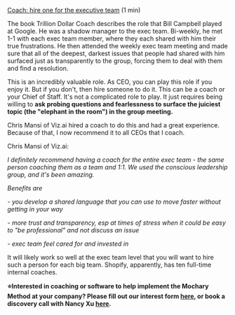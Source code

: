 [Coach: hire one for the executive team](https://docs.google.com/document/d/1fA4Mlf95VePjFWX6wVOtCEKqoNLCFnWpr43yfJDizUg/edit) (1 min)

The book Trillion Dollar Coach describes the role that Bill Campbell played at Google. He was a shadow manager to the exec team. Bi-weekly, he met 1-1 with each exec team member, where they each shared with him their true frustrations. He then attended the weekly exec team meeting and made sure that all of the deepest, darkest issues that people had shared with him surfaced just as transparently to the group, forcing them to deal with them and find a resolution.

This is an incredibly valuable role. As CEO, you can play this role if you enjoy it. But if you don't, then hire someone to do it. This can be a coach or your Chief of Staff. It's not a complicated role to play. It just requires being willing to **ask probing questions and fearlessness to surface the juiciest topic (the "elephant in the room") in the group meeting.**

Chris Mansi of Viz.ai hired a coach to do this and had a great experience. Because of that, I now recommend it to all CEOs that I coach.

Chris Mansi of Viz.ai:

_I definitely recommend having a coach for the entire exec team \- the same person coaching them as a team and 1:1. We used the conscious leadership group, and it's been amazing._

_Benefits are_

_\- you develop a shared language that you can use to move faster without getting in your way_

_\- more trust and transparency, esp at times of stress when it could be easy to "be professional" and not discuss an issue_

_\- exec team feel cared for and invested in_

It will likely work so well at the exec team level that you will want to hire such a person for each big team. Shopify, apparently, has ten full-time internal coaches.

**⭐Interested in coaching or software to help implement the Mochary Method at your company? Please fill out our interest form [here](https://mocharymethod.typeform.com/interest), or book a discovery call with Nancy Xu [here](https://calendly.com/nancy-mm/30).**
